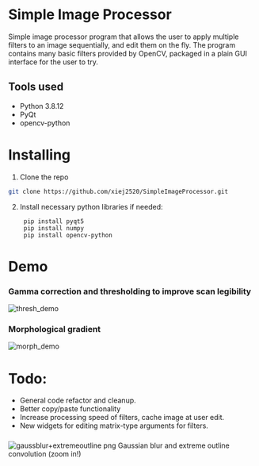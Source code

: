 # Simple Image Processor
Simple image processor program that allows the user to apply multiple filters to an image sequentially, and edit them on the fly. 
The program contains many basic filters provided by OpenCV, packaged in a plain GUI interface for the user to try.


## Tools used
* Python 3.8.12
* PyQt
* opencv-python

# Installing
1. Clone the repo
```sh
git clone https://github.com/xiej2520/SimpleImageProcessor.git
```
2. Install necessary python libraries if needed:

        pip install pyqt5
        pip install numpy
        pip install opencv-python

# Demo
### Gamma correction and thresholding to improve scan legibility
![thresh_demo](https://user-images.githubusercontent.com/16630834/151078551-083901d6-1b90-414a-93db-2e6659319aa1.gif)
### Morphological gradient
![morph_demo](https://user-images.githubusercontent.com/16630834/151078944-5d9ea7a0-5ab2-438e-9914-a9e621ef4ced.gif)

# Todo:
* General code refactor and cleanup.
* Better copy/paste functionality
* Increase processing speed of filters, cache image at user edit.
* New widgets for editing matrix-type arguments for filters.

###
![gaussblur+extremeoutline png](https://user-images.githubusercontent.com/16630834/151079028-2375f59f-3d82-402b-98f1-cbf0eb3714be.png)
Gaussian blur and extreme outline convolution (zoom in!)
